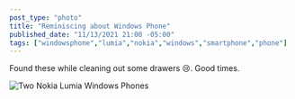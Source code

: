```yaml
---
post_type: "photo" 
title: "Reminiscing about Windows Phone"
published_date: "11/13/2021 21:00 -05:00"
tags: ["windowsphone","lumia","nokia","windows","smartphone","phone"]
---
```


Found these while cleaning out some drawers 😢. Good times.

![Two Nokia Lumia Windows Phones](http://cdn.lqdev.tech/files/images/windows-phone-lumias.png)
